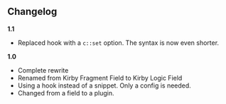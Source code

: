 ## Changelog

**1.1**

- Replaced hook with a `c::set` option. The syntax is now even shorter.

**1.0**

- Complete rewrite
- Renamed from Kirby Fragment Field to Kirby Logic Field
- Using a hook instead of a snippet. Only a config is needed.
- Changed from a field to a plugin.